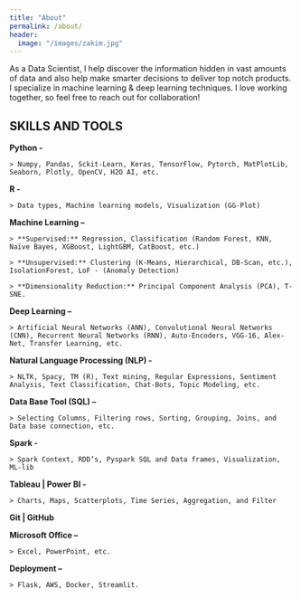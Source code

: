 ```yaml
---
title: "About"
permalink: /about/
header:
  image: "/images/zakim.jpg"
---
```


As a Data Scientist, I help discover the information hidden in vast amounts of data and also help make smarter decisions to deliver top notch products. I specialize in machine learning & deep learning techniques. I love working together, so feel free to reach out for collaboration!

## SKILLS AND TOOLS

**Python -** 

	> Numpy, Pandas, Sckit-Learn, Keras, TensorFlow, Pytorch, MatPlotLib, Seaborn, Plotly, OpenCV, H2O AI, etc.

**R -** 

	> Data types, Machine learning models, Visualization (GG-Plot)

**Machine Learning –**

	> **Supervised:** Regression, Classification (Random Forest, KNN, Naïve Bayes, XGBoost, LightGBM, CatBoost, etc.)
	
	> **Unsupervised:** Clustering (K-Means, Hierarchical, DB-Scan, etc.), IsolationForest, LoF - (Anomaly Detection)
	
	> **Dimensionality Reduction:** Principal Component Analysis (PCA), T-SNE.	
	
**Deep Learning –** 

	> Artificial Neural Networks (ANN), Convolutional Neural Networks (CNN), Recurrent Neural Networks (RNN), Auto-Encoders, VGG-16, Alex-Net, Transfer Learning, etc.
	
**Natural Language Processing (NLP) -** 

	> NLTK, Spacy, TM (R), Text mining, Regular Expressions, Sentiment Analysis, Text Classification, Chat-Bots, Topic Modeling, etc.
	
**Data Base Tool (SQL) –** 

	> Selecting Columns, Filtering rows, Sorting, Grouping, Joins, and Data base connection, etc.

**Spark -** 

	> Spark Context, RDD’s, Pyspark SQL and Data frames, Visualization, ML-lib

**Tableau | Power BI -** 

	> Charts, Maps, Scatterplots, Time Series, Aggregation, and Filter

**Git | GitHub**

**Microsoft Office –** 

	> Excel, PowerPoint, etc.

**Deployment –** 

	> Flask, AWS, Docker, Streamlit.

